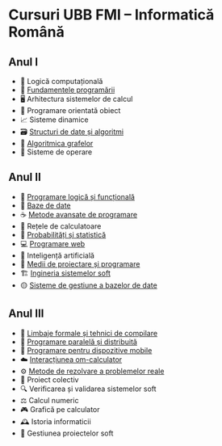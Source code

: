 # Cursuri UBB FMI – Informatică Română

## Anul I
- 🎲 Logică computațională
- 🐍 [Fundamentele programării](https://github.com/karinakentsch19/UBB-FMI-Informatica/tree/4c213dd50242fb72027eb9f8c846abeddcf5e96b/ANUL%201/FUNDAMENTELE%20PROGRAMARII)
- 🖥️ Arhitectura sistemelor de calcul
- 🔧 Programare orientată obiect
- 📈 Sisteme dinamice
- 🗃️ [Structuri de date și algoritmi](https://github.com/karinakentsch19/UBB-FMI-Informatica/tree/410eff2ab43c77151c1c65cf33ea379c82d12230/ANUL%201/STRUCTURI%20DE%20DATE%20SI%20ALGORITMI)
- 🚀 [Algoritmica grafelor](https://github.com/karinakentsch19/UBB-FMI-Informatica/tree/410eff2ab43c77151c1c65cf33ea379c82d12230/ANUL%201/ALGORITMICA%20GRAFELOR)
- 🐧 Sisteme de operare

## Anul II
- 🦉 [Programare logică și funcțională](https://github.com/karinakentsch19/UBB-FMI-Informatica/tree/25e97eb9f727c6a1be4e9d486754e594530f4094/ANUL%202/PROGRAMARE%20LOGICA%20SI%20FUNCTIONALA)
- 💾 [Baze de date](https://github.com/karinakentsch19/UBB-FMI-Informatica/tree/8fa93d7ebfeebe9b4abbda8127365b099b8421e4/ANUL%202/BAZE%20DE%20DATE)
- ☕ [Metode avansate de programare](https://github.com/karinakentsch19/UBB-FMI-Informatica/tree/24b6ac038f4ffbb5f15b0632cc08ca4ceb6f1ee2/ANUL%202/METODE%20AVANSATE%20DE%20PROGRAMARE)
- 📡 Rețele de calculatoare
- 🎲 [Probabilități și statistică](https://github.com/karinakentsch19/UBB-FMI-Informatica/tree/a56a184a190c5d0bd783f2a26d222fe055c9d84a/ANUL%202/PROBABILITATI%20SI%20STATISTICA/Laboratoare)
- 💻 [Programare web](https://github.com/karinakentsch19/UBB-FMI-Informatica/tree/14600851f4bf300f67a9c621947c4f9628b8ceeb/ANUL%202/PROGRAMARE%20WEB)
- 🤖 Inteligență artificială
- 🧰 [Medii de proiectare și programare](https://github.com/karinakentsch19/UBB-FMI-Informatica/tree/f03b1680566b0e84feae3e51905bc28088013988/ANUL%202/MEDII%20DE%20PROIECTARE%20SI%20PROGRAMARE)
- 🏗️ [Ingineria sistemelor soft](https://github.com/karinakentsch19/UBB-FMI-Informatica/tree/f449a97ef7eb25df73a3a1f1ea672afbfcb8cb7f/ANUL%202/INGINERIA%20SISTEMELOR%20SOFT)
- 🟡 [Sisteme de gestiune a bazelor de date](https://github.com/karinakentsch19/UBB-FMI-Informatica/tree/76a3dba58416d08307df5100b3dfc679676b4306/ANUL%202/SISTEME%20DE%20GESTIUNE%20A%20BAZELOR%20DE%20DATE)

## Anul III
- 🧪 [Limbaje formale și tehnici de compilare](https://github.com/karinakentsch19/UBB-FMI-Informatica/tree/7dcfcc4d70ec725211dd5a0e315ff96455590800/ANUL%203/LIMBAJE%20FORMALE%20SI%20TEHNICI%20DE%20COMPILARE)
- 🔗 [Programare paralelă și distribuită](https://github.com/karinakentsch19/UBB-FMI-Informatica/tree/f688ac9f16d332b835df1488d461af0a22a3f7a5/ANUL%203/PROGRAMARE%20PARALELA%20SI%20DISTRIBUITA)
- 📱 [Programare pentru dispozitive mobile](https://github.com/karinakentsch19/UBB-FMI-Informatica/tree/a4854120a82a0d86febb94c212b1cb8c647e08f7/ANUL%203/PROGRAMARE%20PENTRU%20DISPOZITIVE%20MOBILE)
- ☁️ [Interacțiunea om-calculator](https://github.com/karinakentsch19/UBB-FMI-Informatica/tree/8943e53775639062b7df18e978950e5df757f3ca/ANUL%203/INTERACTIUNEA%20OM-CALCULATOR)
- ⚙️ [Metode de rezolvare a problemelor reale](https://github.com/karinakentsch19/UBB-FMI-Informatica/tree/e304d4286bcd8f748107638ba9257c30b64fe514/ANUL%203/METODE%20INTELIGENTE%20DE%20REZOLVARE%20A%20PROBLEMELOR%20REALE)
- 🤝 Proiect colectiv
- 🔍 Verificarea și validarea sistemelor soft
- ⚖️ Calcul numeric
- 🎮 Grafică pe calculator
- 🕰️ Istoria informaticii
- 🧠 Gestiunea proiectelor soft
